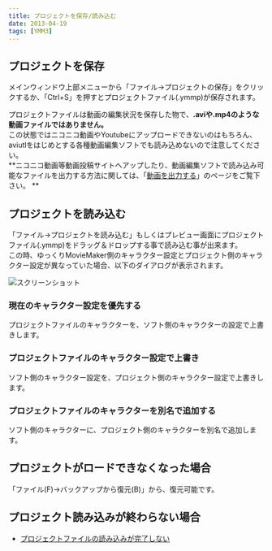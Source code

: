 ```yaml
---
title: プロジェクトを保存/読み込む
date: 2013-04-19
tags: [YMM3]
---
```

## プロジェクトを保存
メインウィンドウ上部メニューから「ファイル→プロジェクトの保存」をクリックするか、「Ctrl+S」を押すとプロジェクトファイル(.ymmp)が保存されます。

プロジェクトファイルは動画の編集状況を保存した物で、**.aviや.mp4のような動画ファイルではありません。**  
この状態ではニコニコ動画やYoutubeにアップロードできないのはもちろん、aviutlをはじめとする各種動画編集ソフトでも読み込めないので注意してください。  
**ニコニコ動画等動画投稿サイトへアップしたり、動画編集ソフトで読み込み可能なファイルを出力する方法に関しては、「[動画を出力する](../output/h2013419924477.md)」のページをご覧下さい。 ** 

## プロジェクトを読み込む
「ファイル→プロジェクトを読み込む」もしくはプレビュー画面にプロジェクトファイル(.ymmp)をドラッグ＆ドロップする事で読み込む事が出来ます。  
この時、ゆっくりMovieMaker側のキャラクター設定とプロジェクト側のキャラクター設定が異なっていた場合、以下のダイアログが表示されます。

![スクリーンショット](h20134199047697-1.jpg)

### 現在のキャラクター設定を優先する
プロジェクトファイルのキャラクターを、ソフト側のキャラクターの設定で上書きします。

### プロジェクトファイルのキャラクター設定で上書き
ソフト側のキャラクター設定を、プロジェクト側のキャラクター設定で上書きします。

### プロジェクトファイルのキャラクターを別名で追加する
ソフト側のキャラクターに、プロジェクト側のキャラクターを別名で追加します。

## プロジェクトがロードできなくなった場合
「ファイル(F)→バックアップから復元(B)」から、復元可能です。

## プロジェクト読み込みが終わらない場合
- [プロジェクトファイルの読み込みが完了しない](../../faq/editing/%E3%83%97%E3%83%AD%E3%82%B8%E3%82%A7%E3%82%AF%E3%83%88%E3%83%95%E3%82%A1%E3%82%A4%E3%83%AB%E3%81%AE%E8%AA%AD%E3%81%BF%E8%BE%BC%E3%81%BF%E3%81%8C%E5%AE%8C%E4%BA%86%E3%81%97%E3%81%AA%E3%81%84.md)